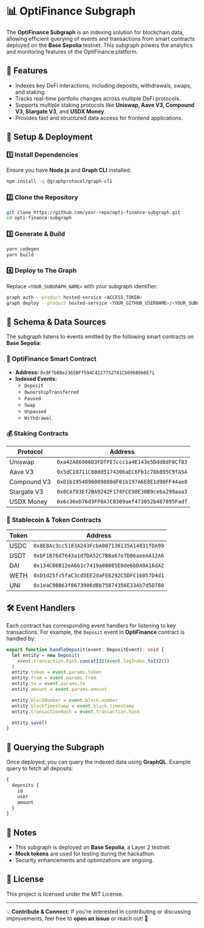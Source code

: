 # 📊 OptiFinance Subgraph

The **OptiFinance Subgraph** is an indexing solution for blockchain data, allowing efficient querying of events and transactions from smart contracts deployed on the **Base Sepolia** testnet. This subgraph powers the analytics and monitoring features of the OptiFinance platform.

## 🚀 Features
- Indexes key DeFi interactions, including deposits, withdrawals, swaps, and staking.
- Tracks real-time portfolio changes across multiple DeFi protocols.
- Supports multiple staking protocols like **Uniswap, Aave V3, Compound V3, Stargate V3**, and **USDX Money**.
- Provides fast and structured data access for frontend applications.

## 🔧 Setup & Deployment

### 1️⃣ Install Dependencies
Ensure you have **Node.js** and **Graph CLI** installed:
```sh
npm install -g @graphprotocol/graph-cli
```

### 2️⃣ Clone the Repository
```sh
git clone https://github.com/your-repo/opti-finance-subgraph.git
cd opti-finance-subgraph
```

### 3️⃣ Generate & Build
```sh
yarn codegen
yarn build
```

### 4️⃣ Deploy to The Graph
Replace `<YOUR_SUBGRAPH_NAME>` with your subgraph identifier:
```sh
graph auth --product hosted-service <ACCESS_TOKEN>
graph deploy --product hosted-service <YOUR_GITHUB_USERNAME>/<YOUR_SUBGRAPH_NAME>
```

## 📜 Schema & Data Sources
The subgraph listens to events emitted by the following smart contracts on **Base Sepolia**:

### 🏦 OptiFinance Smart Contract
- **Address:** `0x9F7b08e2365BFf594C4227752741Cb696B9b6E71`
- **Indexed Events:**
  - `Deposit`
  - `OwnershipTransferred`
  - `Paused`
  - `Swap`
  - `Unpaused`
  - `Withdrawal`

### 💰 Staking Contracts
| Protocol | Address |
|----------|---------------------------------|
| Uniswap  | `0xa42A86906D3FDfFE7ccc1a4E143e5Ddd8dF0Cf83` |
| Aave V3  | `0x5dC10711C60dd5174306aEC6Fb1c78b895C9fA5A` |
| Compound V3 | `0xD1b1954896009800dF01b197A6E8E1d98FF44ae8` |
| Stargate V3 | `0x0CAf83Ef2BA9242F174FCE98E30B9ceba299aaa3` |
| USDX Money | `0x6c36eD76d3FF0A7C0309aef473052b487895Fadf` |

### 📌 Stablecoin & Token Contracts
| Token | Address |
|--------|---------------------------------|
| USDC   | `0x0E8Ac3cc5183A243FcbA007136135A14831fDA99` |
| USDT   | `0xbF1876d7643a1d7DA52C7B8a67e7D86aeeAA12A6` |
| DAI    | `0x134C06B12eA6b1c7419a08085E0de6bDA9A16dA2` |
| WETH   | `0xD1d25fc5faC3cd5EE2daFE6292C5DFC16057D4d1` |
| UNI    | `0x1eaC9BB63f8673906dBb75874356E33Ab7d5D780` |

## 🛠 Event Handlers
Each contract has corresponding event handlers for listening to key transactions.
For example, the `Deposit` event in **OptiFinance** contract is handled by:
```typescript
export function handleDeposit(event: DepositEvent): void {
  let entity = new Deposit(
    event.transaction.hash.concatI32(event.logIndex.toI32())
  )
  entity.token = event.params.token
  entity.from = event.params.from
  entity.to = event.params.to
  entity.amount = event.params.amount

  entity.blockNumber = event.block.number
  entity.blockTimestamp = event.block.timestamp
  entity.transactionHash = event.transaction.hash

  entity.save()
}
```

## 📡 Querying the Subgraph
Once deployed, you can query the indexed data using **GraphQL**.
Example query to fetch all deposits:
```graphql
{
  deposits {
    id
    user
    amount
  }
}
```

## 📌 Notes
- This subgraph is deployed on **Base Sepolia**, a Layer 2 testnet.
- **Mock tokens** are used for testing during the hackathon.
- Security enhancements and optimizations are ongoing.

## 📝 License
This project is licensed under the MIT License.

---

💡 **Contribute & Connect:** If you're interested in contributing or discussing improvements, feel free to **open an issue** or reach out! 🚀

